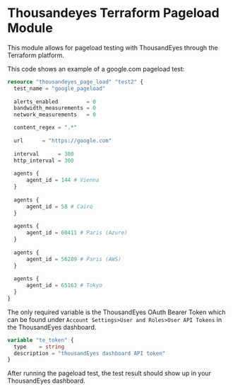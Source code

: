 # Thousandeyes Terraform Pageload Module
 
This module allows for pageload testing with ThousandEyes through the Terraform platform.

This code shows an example of a google.com pageload test:

```terraform
resource "thousandeyes_page_load" "test2" {
  test_name = "google_pageload"
  
  alerts_enabled         = 0
  bandwidth_measurements = 0
  network_measurements   = 0

  content_regex = ".*"
  
  url      = "https://google.com"
  
  interval      = 300
  http_interval = 300
	
  agents {
      agent_id = 144 # Vienna
  }
  
  agents {
      agent_id = 58 # Cairo
  }
  
  agents {
      agent_id = 60411 # Paris (Azure)
  }
	
  agents {
      agent_id = 56289 # Paris (AWS)
  }
	
  agents {
      agent_id = 65163 # Tokyo
  }
}
```

The only required variable is the ThousandEyes OAuth Bearer Token which can be found under ```Account Settings>User and Roles>User API Tokens``` in the ThousandEyes dashboard.

```terraform
variable "te_token" {
  type    = string
  description = "thousandEyes dashboard API token"
}
```
After running the pageload test, the test result should show up in your ThousandEyes dashboard.
